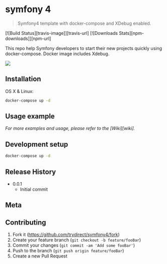 # symfony 4
> Symfony4 template with docker-compose and XDebug enabled.

[![Build Status][travis-image]][travis-url]
[![Downloads Stats][npm-downloads]][npm-url]

This repo help Symfony developers to start their new projects quickly using docker-compose.
Docker image includes Xdebug.

![](header.png)

## Installation

OS X & Linux:

```sh
docker-compose up -d
```


## Usage example


_For more examples and usage, please refer to the [Wiki][wiki]._

## Development setup


```sh
docker-compose up -d
```

## Release History

* 0.0.1
    * Initial commit

## Meta


## Contributing

1. Fork it (<https://github.com/trydirect/symfony4/fork>)
2. Create your feature branch (`git checkout -b feature/fooBar`)
3. Commit your changes (`git commit -am 'Add some fooBar'`)
4. Push to the branch (`git push origin feature/fooBar`)
5. Create a new Pull Request
